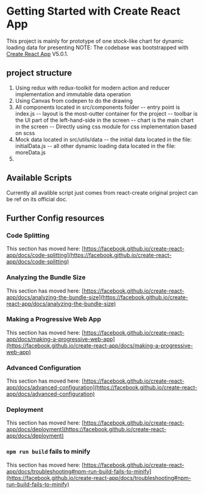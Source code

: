 # Getting Started with Create React App
This project is mainly for prototype of one stock-like chart for dynamic loading data for presenting
NOTE: The codebase was bootstrapped with [Create React App](https://github.com/facebook/create-react-app) V5.0.1.

## project structure
1. Using redux with redux-toolkit for modern action and reducer implementation and immutable data operation
2. Using Canvas from codepen to do the drawing
3. All components located in src/components folder
   -- entry point is index.js
   -- layout is the most-outter container for the project
   -- toolbar is the UI part of the left-hand-side in the screen
   -- chart is the main chart in the screen
   -- Directly using css module for css implementation based on scss
4. Mock data located in src/utils/data 
   -- the initial data located in the file: initialData.js
   -- all other dynamic loading data located in the file: moreData.js
5. 


## Available Scripts

Currently all avalible script just comes from react-create original project can be ref on its official doc.


## Further Config resources

### Code Splitting

This section has moved here: [https://facebook.github.io/create-react-app/docs/code-splitting](https://facebook.github.io/create-react-app/docs/code-splitting)

### Analyzing the Bundle Size

This section has moved here: [https://facebook.github.io/create-react-app/docs/analyzing-the-bundle-size](https://facebook.github.io/create-react-app/docs/analyzing-the-bundle-size)

### Making a Progressive Web App

This section has moved here: [https://facebook.github.io/create-react-app/docs/making-a-progressive-web-app](https://facebook.github.io/create-react-app/docs/making-a-progressive-web-app)

### Advanced Configuration

This section has moved here: [https://facebook.github.io/create-react-app/docs/advanced-configuration](https://facebook.github.io/create-react-app/docs/advanced-configuration)

### Deployment

This section has moved here: [https://facebook.github.io/create-react-app/docs/deployment](https://facebook.github.io/create-react-app/docs/deployment)

### `npm run build` fails to minify

This section has moved here: [https://facebook.github.io/create-react-app/docs/troubleshooting#npm-run-build-fails-to-minify](https://facebook.github.io/create-react-app/docs/troubleshooting#npm-run-build-fails-to-minify)
